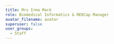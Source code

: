 ```yaml
---
title: Mrs Irma Maré
role: Biomedical Informatics & REDCap Manager
avatar_filename: avatar
superuser: false
user_groups:
  - Staff
---
```


